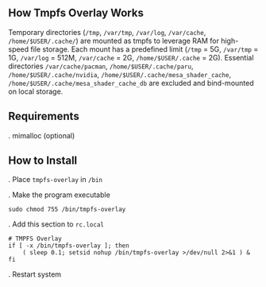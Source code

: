 
## How Tmpfs Overlay Works
Temporary directories (`/tmp`, `/var/tmp`, `/var/log`, `/var/cache`, `/home/$USER/.cache/`) are mounted as tmpfs to leverage RAM for high-speed file storage. Each mount has a predefined limit (`/tmp` = 5G, `/var/tmp` = 1G, `/var/log` = 512M, `/var/cache` = 2G, `/home/$USER/.cache` = 2G). Essential directories `/var/cache/pacman`, `/home/$USER/.cache/paru`, `/home/$USER/.cache/nvidia`, `/home/$USER/.cache/mesa_shader_cache`, `/home/$USER/.cache/mesa_shader_cache_db` are excluded and bind-mounted on local storage.

## Requirements
. mimalloc (optional)

## How to Install
. Place `tmpfs-overlay` in `/bin`

. Make the program executable

```
sudo chmod 755 /bin/tmpfs-overlay
```

. Add this section to `rc.local`

```
# TMPFS Overlay
if [ -x /bin/tmpfs-overlay ]; then
    ( sleep 0.1; setsid nohup /bin/tmpfs-overlay >/dev/null 2>&1 ) &
fi
```

. Restart system
